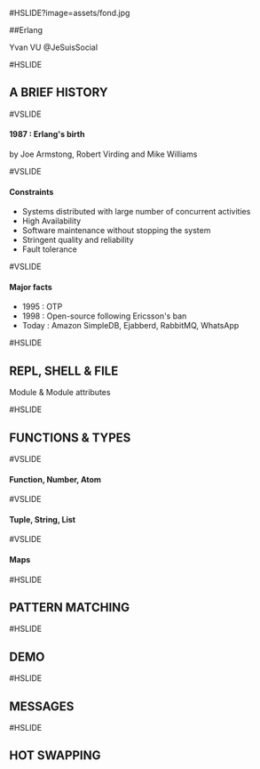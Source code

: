 #HSLIDE?image=assets/fond.jpg

##Erlang

Yvan VU @JeSuisSocial

#HSLIDE

## A BRIEF HISTORY

#VSLIDE

#### 1987 : Erlang's birth
by Joe Armstong, Robert Virding and Mike Williams

#VSLIDE

#### Constraints

- Systems distributed with large number of concurrent activities
- High Availability
- Software maintenance without stopping the system
- Stringent quality and reliability
- Fault tolerance

#VSLIDE

#### Major facts
- 1995 : OTP
- 1998 : Open-source following Ericsson's ban
- Today : Amazon SimpleDB, Ejabberd, RabbitMQ, WhatsApp

#HSLIDE

## REPL, SHELL & FILE

Module & Module attributes

#HSLIDE

## FUNCTIONS & TYPES

#VSLIDE

#### Function, Number, Atom 

#VSLIDE

#### Tuple, String, List

#VSLIDE

#### Maps 

#HSLIDE

## PATTERN MATCHING

#HSLIDE

## DEMO

#HSLIDE

## MESSAGES

#HSLIDE

## HOT SWAPPING